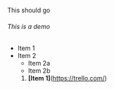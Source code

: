 This should go 

###### This is a demo
* Item 1
* Item 2
  * Item 2a
  * Item 2b
  1. **[Item 1]**(https://trello.com/)

